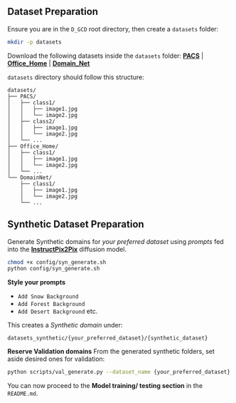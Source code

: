 ## Dataset Preparation

Ensure you are in the `D_GCD` root directory, then create a `datasets` folder:

```bash
mkdir -p datasets
```

Download the following datasets inside the  `datasets` folder: [**PACS**](https://www.kaggle.com/datasets/nickfratto/pacs-dataset) | [**Office\_Home**](https://www.hemanthdv.org/officeHomeDataset.html) | [**Domain\_Net**](https://huggingface.co/datasets/wltjr1007/DomainNet)

`datasets` directory should follow this structure:

```
datasets/
├── PACS/
│   ├── class1/
│   │   ├── image1.jpg
│   │   └── image2.jpg
│   ├── class2/
│   │   ├── image1.jpg
│   │   └── image2.jpg
│   └── ...
├── Office_Home/
│   ├── class1/
│   │   ├── image1.jpg
│   │   └── image2.jpg
│   └── ...
└── DomainNet/
    ├── class1/
    │   ├── image1.jpg
    │   └── image2.jpg
    └── ...
```

## Synthetic Dataset Preparation

Generate Synthetic domains for *your preferred dataset* using *prompts* fed into the [**InstructPix2Pix**](https://github.com/timothybrooks/instruct-pix2pix) diffusion model.

```bash
chmod +x config/syn_generate.sh
python config/syn_generate.sh
```

**Style your prompts**
* `Add Snow Background`
* `Add Forest Background`
* `Add Desert Background` etc.

This creates a *Synthetic domain* under:

```
datasets_synthetic/{your_preferred_dataset}/{synthetic_dataset}
```

**Reserve Validation domains**
From the generated synthetic folders, set aside desired ones for validation:

```bash
python scripts/val_generate.py --dataset_name {your_preferred_dataset}
```

You can now proceed to the **Model training/ testing section** in the `README.md`.
